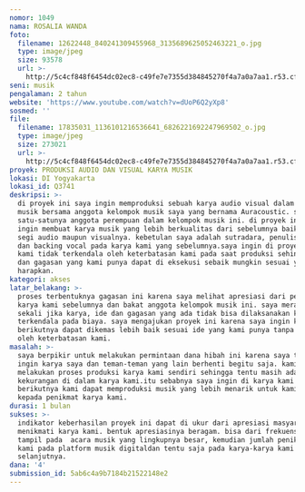 ```yaml
---
nomor: 1049
nama: ROSALIA WANDA
foto:
  filename: 12622448_840241309455968_3135689625052463221_o.jpg
  type: image/jpeg
  size: 93578
  url: >-
    http://5c4cf848f6454dc02ec8-c49fe7e7355d384845270f4a7a0a7aa1.r53.cf2.rackcdn.com/7a56bbc8-f72f-4108-ad1b-2e3a96c210ca/12622448_840241309455968_3135689625052463221_o.jpg
seni: musik
pengalaman: 2 tahun
website: 'https://www.youtube.com/watch?v=dUoP6Q2yXp8'
sosmed: ''
file:
  filename: 17835031_1136101216536641_6826221692247969502_o.jpg
  type: image/jpeg
  size: 273021
  url: >-
    http://5c4cf848f6454dc02ec8-c49fe7e7355d384845270f4a7a0a7aa1.r53.cf2.rackcdn.com/ece25956-17b9-4f25-9d6f-f64a6db1b21c/17835031_1136101216536641_6826221692247969502_o.jpg
proyek: PRODUKSI AUDIO DAN VISUAL KARYA MUSIK
lokasi: DI Yogyakarta
lokasi_id: Q3741
deskripsi: >-
  di proyek ini saya ingin memproduksi sebuah karya audio visual dalam bidang
  musik bersama anggota kelompok musik saya yang bernama Auracoustic. saya
  satu-satunya anggota perempuan dalam kelompok musik ini. di proyek ini saya
  ingin membuat karya musik yang lebih berkualitas dari sebelumnya baik dari
  segi audio maupun visualnya. kebetulan saya adalah sutradara, penulis naskah
  dan backing vocal pada karya kami yang sebelumnya.saya ingin di proyek ini
  kami tidak terkendala oleh keterbatasan kami pada saat produksi sehingga ide
  dan gagasan yang kami punya dapat di eksekusi sebaik mungkin sesuai yang kami
  harapkan. 
kategori: akses
latar_belakang: >-
  proses terbentuknya gagasan ini karena saya melihat apresiasi dari penikmat
  karya kami sebelumnya dan bakat anggota kelompok musik ini. saya merasa sayang
  sekali jika karya, ide dan gagasan yang ada tidak bisa dilaksanakan karena
  terkendala pada biaya. saya mengajukan proyek ini karena saya ingin karya kami
  berikutnya dapat dikemas lebih baik sesuai ide yang kami punya tanpa terganggu
  oleh keterbatasan kami. 
masalah: >-
  saya berpikir untuk melakukan permintaan dana hibah ini karena saya tidak
  ingin karya saya dan teman-teman yang lain berhenti begitu saja. kami biasanya
  melakukan proses produksi karya kami sendiri sehingga tentu masih ada banyak
  kekurangan di dalam karya kami.itu sebabnya saya ingin di karya kami yang
  berikutnya kami dapat memproduksi musik yang lebih menarik untuk kami bagikan
  kepada penikmat karya kami.
durasi: 1 bulan
sukses: >-
  indikator keberhasilan proyek ini dapat di ukur dari apresiasi masyarakat yang
  menikmati karya kami. bentuk apresiasinya beragam. bisa dari frekuensi kami
  tampil pada  acara musik yang lingkupnya besar, kemudian jumlah penikmat musik
  kami pada platform musik digitaldan tentu saja pada karya-karya kami
  selanjutnya.
dana: '4'
submission_id: 5ab6c4a9b7184b21522148e2
---
```

